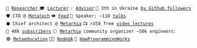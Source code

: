 <code>🔭&nbsp;[Researcher](https://linkedin.com/in/shemsedinov)</code>
<code>🎓&nbsp;[Lecturer](https://github.com/HowProgrammingWorks/Index)</code>
<code>💡&nbsp;[Advisor](https://x.com/tshemsedinov)</code>
<code>👷&nbsp;3th&nbsp;in&nbsp;Ukraine&nbsp;[by&nbsp;Github&nbsp;followers](https://github.com/search?q=location%3Aukraine)</code>
<code>🛡️&nbsp;CTO&nbsp;@&nbsp;[Metatech](https://www.youtube.com/@MetatechEducation)</code>
<code>👁️&nbsp;[Feed](https://github.com/tshemsedinov/feed)</code>
<code>📢&nbsp;Speaker:&nbsp;~110&nbsp;[talks](https://github.com/HowProgrammingWorks/Index/blob/master/Courses/Talks.md)</code>
<code>⬢&nbsp;Chief&nbsp;architect&nbsp;@&nbsp;[Metarhia](https://github.com/metarhia)</code>
<code>📺&nbsp;>350&nbsp;free&nbsp;[video&nbsp;lectures](https://www.youtube.com/TimurShemsedinov)</code>
<code>🔔&nbsp;48k&nbsp;[subscribers](https://youtube.com/TimurShemsedinov)</code>
<code>⚪&nbsp;[Metarhia](https://metarhia.com/)&nbsp;community&nbsp;organizer&nbsp;~50k&nbsp;engineers:</code>
<code>🟢&nbsp;[Metaeducation](https://github.com/meta-edu/Index/blob/main/Docs/The-Concept-RU.md)</code>
<code>👨‍💻&nbsp;[NodeUA](https://t.me/metarhia)</code>
<code>🌱&nbsp;[HowProgrammingWorks](https://t.me/HowProgrammingWorks)</code>
